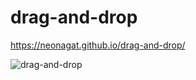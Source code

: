 # drag-and-drop

https://neonagat.github.io/drag-and-drop/

![drag-and-drop](https://user-images.githubusercontent.com/73759315/161384608-2c5bde74-798f-4886-8cc3-a1006478bd47.png)
